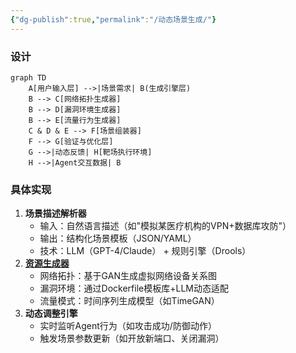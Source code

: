 ```yaml
---
{"dg-publish":true,"permalink":"/动态场景生成/"}
---
```


### 设计
```mermaid
graph TD
    A[用户输入层] -->|场景需求| B(生成引擎层)
    B --> C[网络拓扑生成器]
    B --> D[漏洞环境生成器]
    B --> E[流量行为生成器]
    C & D & E --> F[场景组装器]
    F --> G[验证与优化层]
    G -->|动态反馈| H[靶场执行环境]
    H -->|Agent交互数据| B
```

### 具体实现
1. **场景描述解析器**
    - 输入：自然语言描述（如"模拟某医疗机构的VPN+数据库攻防"）
    - 输出：结构化场景模板（JSON/YAML）
    - 技术：LLM（GPT-4/Claude） + 规则引擎（Drools）
2. **[资源生成器](资源生成器.md)**
    - 网络拓扑：基于GAN生成虚拟网络设备关系图
    - 漏洞环境：通过Dockerfile模板库+LLM动态适配
    - 流量模式：时间序列生成模型（如TimeGAN）
3. **动态调整引擎**
    - 实时监听Agent行为（如攻击成功/防御动作）
    - 触发场景参数更新（如开放新端口、关闭漏洞）